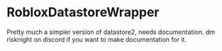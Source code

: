 # RobloxDatastoreWrapper
Pretty much a simpler version of datastore2, needs documentation. dm risknight on discord if you want to make documentation for it.
